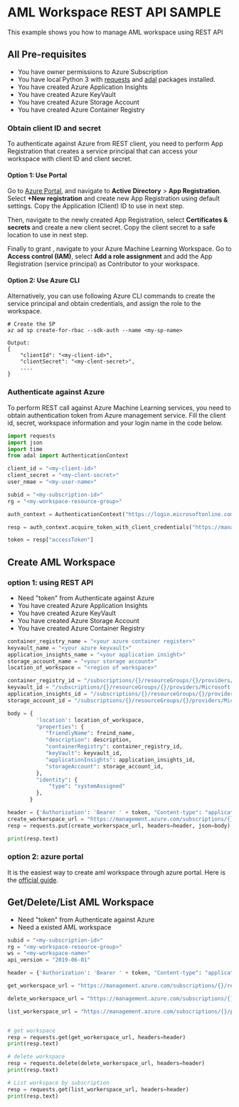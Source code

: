 ﻿# AML Workspace REST API SAMPLE

This example shows you how to manage AML workspace using REST API

## All Pre-requisites
 - You have owner permissions to Azure Subscription
 - You have local Python 3 with [requests](https://pypi.org/project/requests/) and [adal](https://pypi.org/project/adal/) packages installed.
 - You have created Azure Application Insights
 -   You have created Azure KeyVault
 -   You have created Azure Storage Account
 -   You have created Azure Container Registry

### Obtain client ID and secret

To authenticate against Azure from REST client, you need to perform App Registration that creates a service principal that can access your workspace with client ID and client secret. 

#### Option 1: Use Portal

Go to [Azure Portal](portal.azure.com), and navigate to __Active Directory__ > __App Registration__. Select __+New registration__ and create new App Registration using default settings. Copy the Application (Client) ID to use in next step.

Then, navigate to the newly created App Registration, select __Certificates & secrets__ and create a new client secret. Copy the client secret to a safe location to use in next step.

Finally to grant , navigate to your Azure Machine Learning Workspace. Go to __Access control (IAM)__, select __Add a role assignment__ and add the App Registration (service principal) as Contributor to your workspace.

#### Option 2: Use Azure CLI

Alternatively, you can use following Azure CLI commands to create the service principal and obtain credentials, and assign the role to the workspace.

```azurecli
# Create the SP
az ad sp create-for-rbac --sdk-auth --name <my-sp-name>

Output:
{
	"clientId": "<my-client-id>",
	"clientSecret": "<my-clent-secret>",
	....
}
```


### Authenticate against Azure

To perform REST call against Azure Machine Learning services, you need to obtain authentication token from Azure management service. Fill the client id, secret, workspace information and your login name in the code below.

```python
import requests
import json
import time
from adal import AuthenticationContext

client_id = "<my-client-id>"
client_secret = "<my-clent-secret>"
user_nmae = "<my-user-name>"

subid = "<my-subscription-id>"
rg = "<my-workspace-resource-group>"

auth_context = AuthenticationContext("https://login.microsoftonline.com/{}.onmicrosoft.com".format(user_name))

resp = auth_context.acquire_token_with_client_credentials("https://management.azure.com/",client_id,client_secret)

token = resp["accessToken"]
```

## Create AML Workspace 


### option 1: using REST API
- Need "token" from Authenticate against Azure
- You have created Azure Application Insights
- You have created Azure KeyVault
- You have created Azure Storage Account
- You have created Azure Container Registry

```python
container_registry_name = "<your azure container register>"
keyvault_name = "<your azure keyvault>"
application_insights_name = "<your application insight>"
storage_account_name = "<your storage account>"
location_of_workspace = "<region of workspace>"

container_registry_id = "/subscriptions/{}/resourceGroups/{}/providers/Microsoft.ContainerRegistry/registries/{}".format(subid, rg, container_registry_name)
keyvault_id = "/subscriptions/{}/resourceGroups/{}/providers/Microsoft.KeyVault/vaults/{}".format(subid, rg, keyvault_name)
application_insights_id = "/subscriptions/{}/resourceGroups/{}/providers/microsoft.insights/components/{}".format(subid, rg, application_insights_name)
storage_account_id = "/subscriptions/{}/resourceGroups/{}/providers/Microsoft.Storage/storageAccounts/{}".format(subid, rg, storage_account_name)

body = {
         'location': location_of_workspace,
         "properties": {
            "friendlyName": freind_name,
            "description": description,
            "containerRegistry": container_registry_id,
            "keyVault": keyvault_id,
            "applicationInsights": application_insights_id,
            "storageAccount": storage_account_id,
         },
         "identity": {
             "type": "systemAssigned"
         },
       }

header = {'Authorization': 'Bearer ' + token, "Content-type": "application/json"}
create_workerspace_url = "https://management.azure.com/subscriptions/{}/resourceGroups/{}/providers/Microsoft.MachineLearningServices/workspaces/{}?api-version={}".format(subid, rg, ws, api_verison)
resp = requests.put(create_workerspace_url, headers=header, json=body)

print(resp.text)

```

### option 2: azure portal
It is the easiest way to create aml workspace through azure portal. Here is the [official guide](https://docs.microsoft.com/en-us/azure/machine-learning/service/how-to-manage-workspace).

## Get/Delete/List AML Workspace
 - Need "token" from Authenticate against Azure
 - Need a existed AML workspace
 
``` python
subid = "<my-subscription-id>"
rg = "<my-workspace-resource-group>"
ws = "<my-workspace-name>"
api_version = "2019-06-01"

header = {'Authorization': 'Bearer ' + token, "Content-type": "application/json"} # token from azure service principle authetication

get_workerspace_url = "https://management.azure.com/subscriptions/{}/resourceGroups/{}/providers/Microsoft.MachineLearningServices/workspaces/{}?api-version={}".format(subid, rg, ws, api_verison)

delete_workerspace_url = "https://management.azure.com/subscriptions/{}/resourceGroups/{}/providers/Microsoft.MachineLearningServices/workspaces/{}?api-version={}".format(subid, rg, ws, api_verison)

list_workerspace_url = "https://management.azure.com/subscriptions/{}/providers/Microsoft.MachineLearningServices/workspaces?api-version={}".format(subid, api_verison)


# get workspace
resp = requests.get(get_workerspace_url, headers=header)
print(resp.text)

# delete workspace
resp = requests.delete(delete_workerspace_url, headers=header)
print(resp.text)

# List workspace by subscription
resp = requests.get(list_workerspace_url, headers=header)
print(resp.text)
```
